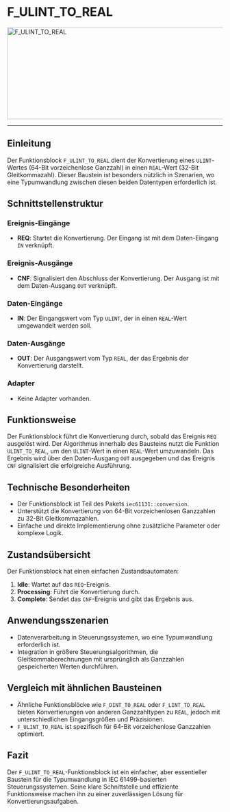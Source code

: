 # F_ULINT_TO_REAL

<img width="1451" height="214" alt="F_ULINT_TO_REAL" src="https://github.com/user-attachments/assets/d7208c65-91e3-47f3-bfd6-6141f68edc4f" />

* * * * * * * * * *
## Einleitung
Der Funktionsblock `F_ULINT_TO_REAL` dient der Konvertierung eines `ULINT`-Wertes (64-Bit vorzeichenlose Ganzzahl) in einen `REAL`-Wert (32-Bit Gleitkommazahl). Dieser Baustein ist besonders nützlich in Szenarien, wo eine Typumwandlung zwischen diesen beiden Datentypen erforderlich ist.

## Schnittstellenstruktur

### **Ereignis-Eingänge**
- **REQ**: Startet die Konvertierung. Der Eingang ist mit dem Daten-Eingang `IN` verknüpft.

### **Ereignis-Ausgänge**
- **CNF**: Signalisiert den Abschluss der Konvertierung. Der Ausgang ist mit dem Daten-Ausgang `OUT` verknüpft.

### **Daten-Eingänge**
- **IN**: Der Eingangswert vom Typ `ULINT`, der in einen `REAL`-Wert umgewandelt werden soll.

### **Daten-Ausgänge**
- **OUT**: Der Ausgangswert vom Typ `REAL`, der das Ergebnis der Konvertierung darstellt.

### **Adapter**
- Keine Adapter vorhanden.

## Funktionsweise
Der Funktionsblock führt die Konvertierung durch, sobald das Ereignis `REQ` ausgelöst wird. Der Algorithmus innerhalb des Bausteins nutzt die Funktion `ULINT_TO_REAL`, um den `ULINT`-Wert in einen `REAL`-Wert umzuwandeln. Das Ergebnis wird über den Daten-Ausgang `OUT` ausgegeben und das Ereignis `CNF` signalisiert die erfolgreiche Ausführung.

## Technische Besonderheiten
- Der Funktionsblock ist Teil des Pakets `iec61131::conversion`.
- Unterstützt die Konvertierung von 64-Bit vorzeichenlosen Ganzzahlen zu 32-Bit Gleitkommazahlen.
- Einfache und direkte Implementierung ohne zusätzliche Parameter oder komplexe Logik.

## Zustandsübersicht
Der Funktionsblock hat einen einfachen Zustandsautomaten:
1. **Idle**: Wartet auf das `REQ`-Ereignis.
2. **Processing**: Führt die Konvertierung durch.
3. **Complete**: Sendet das `CNF`-Ereignis und gibt das Ergebnis aus.

## Anwendungsszenarien
- Datenverarbeitung in Steuerungssystemen, wo eine Typumwandlung erforderlich ist.
- Integration in größere Steuerungsalgorithmen, die Gleitkommaberechnungen mit ursprünglich als Ganzzahlen gespeicherten Werten durchführen.

## Vergleich mit ähnlichen Bausteinen
- Ähnliche Funktionsblöcke wie `F_DINT_TO_REAL` oder `F_LINT_TO_REAL` bieten Konvertierungen von anderen Ganzzahltypen zu `REAL`, jedoch mit unterschiedlichen Eingangsgrößen und Präzisionen.
- `F_ULINT_TO_REAL` ist spezifisch für 64-Bit vorzeichenlose Ganzzahlen optimiert.

## Fazit
Der `F_ULINT_TO_REAL`-Funktionsblock ist ein einfacher, aber essentieller Baustein für die Typumwandlung in IEC 61499-basierten Steuerungssystemen. Seine klare Schnittstelle und effiziente Funktionsweise machen ihn zu einer zuverlässigen Lösung für Konvertierungsaufgaben.
